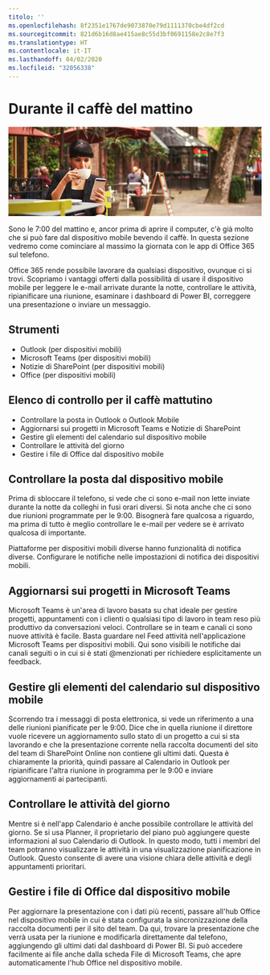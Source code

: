 ```yaml
---
titolo: ''
ms.openlocfilehash: 8f2351e1767de9073870e79d1111370cbe4df2cd
ms.sourcegitcommit: 821d6b16d8ae415ae8c55d3bf0691158e2c8e7f3
ms.translationtype: HT
ms.contentlocale: it-IT
ms.lasthandoff: 04/02/2020
ms.locfileid: "32056338"
---
```

# <a name="during-morning-coffee"></a>Durante il caffè del mattino

![Immagine del caffè del mattino](media/ditl_coffee.png)

Sono le 7:00 del mattino e, ancor prima di aprire il computer, c'è già molto che si può fare dal dispositivo mobile bevendo il caffè. In questa sezione vedremo come cominciare al massimo la giornata con le app di Office 365 sul telefono.

Office 365 rende possibile lavorare da qualsiasi dispositivo, ovunque ci si trovi. Scopriamo i vantaggi offerti dalla possibilità di usare il dispositivo mobile per leggere le e-mail arrivate durante la notte, controllare le attività, ripianificare una riunione, esaminare i dashboard di Power BI, correggere una presentazione o inviare un messaggio. 

## <a name="tools"></a>Strumenti
- Outlook (per dispositivi mobili)
- Microsoft Teams (per dispositivi mobili)
- Notizie di SharePoint (per dispositivi mobili)
- Office (per dispositivi mobili)

## <a name="checklist-for-your-morning-coffee"></a>Elenco di controllo per il caffè mattutino
- Controllare la posta in Outlook o Outlook Mobile
- Aggiornarsi sui progetti in Microsoft Teams e Notizie di SharePoint
- Gestire gli elementi del calendario sul dispositivo mobile
- Controllare le attività del giorno
- Gestire i file di Office dal dispositivo mobile 

## <a name="check-mail-from-your-mobile-device"></a>Controllare la posta dal dispositivo mobile
Prima di sbloccare il telefono, si vede che ci sono e-mail non lette inviate durante la notte da colleghi in fusi orari diversi. Si nota anche che ci sono due riunioni programmate per le 9:00. Bisognerà fare qualcosa a riguardo, ma prima di tutto è meglio controllare le e-mail per vedere se è arrivato qualcosa di importante.

Piattaforme per dispositivi mobili diverse hanno funzionalità di notifica diverse. Configurare le notifiche nelle impostazioni di notifica dei dispositivi mobili. 

## <a name="get-up-to-date-on-projects-in-microsoft-teams"></a>Aggiornarsi sui progetti in Microsoft Teams
Microsoft Teams è un'area di lavoro basata su chat ideale per gestire progetti, appuntamenti con i clienti o qualsiasi tipo di lavoro in team reso più produttivo da conversazioni veloci. Controllare se in team e canali ci sono nuove attività è facile. Basta guardare nel Feed attività nell'applicazione Microsoft Teams per dispositivi mobili. Qui sono visibili le notifiche dai canali seguiti o in cui si è stati @menzionati per richiedere esplicitamente un feedback.  

## <a name="manage-calendar-items-on-your-mobile-device"></a>Gestire gli elementi del calendario sul dispositivo mobile
Scorrendo tra i messaggi di posta elettronica, si vede un riferimento a una delle riunioni pianificate per le 9:00. Dice che in quella riunione il direttore vuole ricevere un aggiornamento sullo stato di un progetto a cui si sta lavorando e che la presentazione corrente nella raccolta documenti del sito del team di SharePoint Online non contiene gli ultimi dati. Questa è chiaramente la priorità, quindi passare al Calendario in Outlook per ripianificare l'altra riunione in programma per le 9:00 e inviare aggiornamenti ai partecipanti.

## <a name="check-tasks-for-the-day"></a>Controllare le attività del giorno
Mentre si è nell'app Calendario è anche possibile controllare le attività del giorno. Se si usa Planner, il proprietario del piano può aggiungere queste informazioni al suo Calendario di Outlook. In questo modo, tutti i membri del team potranno visualizzare le attività in una visualizzazione pianificazione in Outlook. Questo consente di avere una visione chiara delle attività e degli appuntamenti prioritari.  

## <a name="manage-office-files-from-your-mobile-device"></a>Gestire i file di Office dal dispositivo mobile
Per aggiornare la presentazione con i dati più recenti, passare all'hub Office nel dispositivo mobile in cui è stata configurata la sincronizzazione della raccolta documenti per il sito del team. Da qui, trovare la presentazione che verrà usata per la riunione e modificarla direttamente dal telefono, aggiungendo gli ultimi dati dal dashboard di Power BI. Si può accedere facilmente ai file anche dalla scheda File di Microsoft Teams, che apre automaticamente l'hub Office nel dispositivo mobile. 
